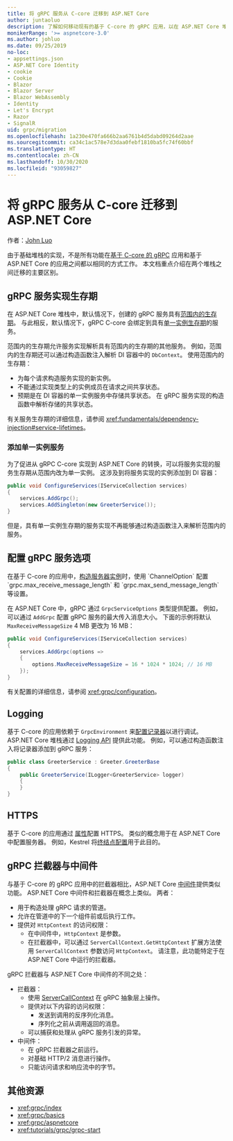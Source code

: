 ```yaml
---
title: 将 gRPC 服务从 C-core 迁移到 ASP.NET Core
author: juntaoluo
description: 了解如何移动现有的基于 C-core 的 gRPC 应用，以在 ASP.NET Core 堆栈之上运行。
monikerRange: '>= aspnetcore-3.0'
ms.author: johluo
ms.date: 09/25/2019
no-loc:
- appsettings.json
- ASP.NET Core Identity
- cookie
- Cookie
- Blazor
- Blazor Server
- Blazor WebAssembly
- Identity
- Let's Encrypt
- Razor
- SignalR
uid: grpc/migration
ms.openlocfilehash: 1a230e470fa666b2aa6761b4d5dabd09264d2aae
ms.sourcegitcommit: ca34c1ac578e7d3daa0febf1810ba5fc74f60bbf
ms.translationtype: HT
ms.contentlocale: zh-CN
ms.lasthandoff: 10/30/2020
ms.locfileid: "93059827"
---
```

# <a name="migrating-grpc-services-from-c-core-to-aspnet-core"></a>将 gRPC 服务从 C-core 迁移到 ASP.NET Core

作者：[John Luo](https://github.com/juntaoluo)

由于基础堆栈的实现，不是所有功能在[基于 C-core 的 gRPC](https://grpc.io/blog/grpc-stacks) 应用和基于 ASP.NET Core 的应用之间都以相同的方式工作。 本文档重点介绍在两个堆栈之间迁移的主要区别。

## <a name="grpc-service-implementation-lifetime"></a>gRPC 服务实现生存期

在 ASP.NET Core 堆栈中，默认情况下，创建的 gRPC 服务具有[范围内的生存期](xref:fundamentals/dependency-injection#service-lifetimes)。 与此相反，默认情况下，gRPC C-core 会绑定到具有[单一实例生存期](xref:fundamentals/dependency-injection#service-lifetimes)的服务。

范围内的生存期允许服务实现解析具有范围内的生存期的其他服务。 例如，范围内的生存期还可以通过构造函数注入解析 DI 容器中的 `DbContext`。 使用范围内的生存期：

* 为每个请求构造服务实现的新实例。
* 不能通过实现类型上的实例成员在请求之间共享状态。
* 预期是在 DI 容器的单一实例服务中存储共享状态。 在 gRPC 服务实现的构造函数中解析存储的共享状态。

有关服务生存期的详细信息，请参阅 <xref:fundamentals/dependency-injection#service-lifetimes>。

### <a name="add-a-singleton-service"></a>添加单一实例服务

为了促进从 gRPC C-core 实现到 ASP.NET Core 的转换，可以将服务实现的服务生存期从范围内改为单一实例。 这涉及到将服务实现的实例添加到 DI 容器：

```csharp
public void ConfigureServices(IServiceCollection services)
{
    services.AddGrpc();
    services.AddSingleton(new GreeterService());
}
```

但是，具有单一实例生存期的服务实现不再能够通过构造函数注入来解析范围内的服务。

## <a name="configure-grpc-services-options"></a>配置 gRPC 服务选项

在基于 C-core 的应用中，[构造服务器实例](https://grpc.io/grpc/csharp/api/Grpc.Core.Server.html#Grpc_Core_Server__ctor_System_Collections_Generic_IEnumerable_Grpc_Core_ChannelOption__)时，使用 `ChannelOption` 配置 `grpc.max_receive_message_length` 和 `grpc.max_send_message_length` 等设置。

在 ASP.NET Core 中，gRPC 通过 `GrpcServiceOptions` 类型提供配置。 例如，可以通过 `AddGrpc` 配置 gRPC 服务的最大传入消息大小。 下面的示例将默认 `MaxReceiveMessageSize` 4 MB 更改为 16 MB：

```csharp
public void ConfigureServices(IServiceCollection services)
{
    services.AddGrpc(options =>
    {
        options.MaxReceiveMessageSize = 16 * 1024 * 1024; // 16 MB
    });
}
```

有关配置的详细信息，请参阅 <xref:grpc/configuration>。

## <a name="logging"></a>Logging

基于 C-core 的应用依赖于 `GrpcEnvironment` 来[配置记录器](https://grpc.io/grpc/csharp/api/Grpc.Core.GrpcEnvironment.html?q=size#Grpc_Core_GrpcEnvironment_SetLogger_Grpc_Core_Logging_ILogger_)以进行调试。 ASP.NET Core 堆栈通过 [Logging API](xref:fundamentals/logging/index) 提供此功能。 例如，可以通过构造函数注入将记录器添加到 gRPC 服务：

```csharp
public class GreeterService : Greeter.GreeterBase
{
    public GreeterService(ILogger<GreeterService> logger)
    {
    }
}
```

## <a name="https"></a>HTTPS

基于 C-core 的应用通过 [ 属性](https://grpc.io/grpc/csharp/api/Grpc.Core.Server.html#Grpc_Core_Server_Ports)配置 HTTPS。 类似的概念用于在 ASP.NET Core 中配置服务器。 例如，Kestrel 将[终结点配置](xref:fundamentals/servers/kestrel#endpoint-configuration)用于此目的。

## <a name="grpc-interceptors-vs-middleware"></a>gRPC 拦截器与中间件

与基于 C-core 的 gRPC 应用中的拦截器相比，ASP.NET Core [中间件](xref:fundamentals/middleware/index)提供类似功能。 ASP.NET Core 中间件和拦截器在概念上类似。 两者：

* 用于构造处理 gRPC 请求的管道。
* 允许在管道中的下一个组件前或后执行工作。
* 提供对 `HttpContext` 的访问权限：
  * 在中间件中，`HttpContext` 是参数。
  * 在拦截器中，可以通过 `ServerCallContext.GetHttpContext` 扩展方法使用 `ServerCallContext` 参数访问 `HttpContext`。 请注意，此功能特定于在 ASP.NET Core 中运行的拦截器。

gRPC 拦截器与 ASP.NET Core 中间件的不同之处：

* 拦截器：
  * 使用 [ServerCallContext](https://grpc.io/grpc/csharp/api/Grpc.Core.ServerCallContext.html) 在 gRPC 抽象层上操作。
  * 提供对以下内容的访问权限：
    * 发送到调用的反序列化消息。
    * 序列化之前从调用返回的消息。
  * 可以捕获和处理从 gRPC 服务引发的异常。
* 中间件：
  * 在 gRPC 拦截器之前运行。
  * 对基础 HTTP/2 消息进行操作。
  * 只能访问请求和响应流中的字节。

## <a name="additional-resources"></a>其他资源

* <xref:grpc/index>
* <xref:grpc/basics>
* <xref:grpc/aspnetcore>
* <xref:tutorials/grpc/grpc-start>

